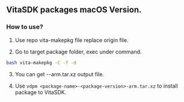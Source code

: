 ## VitaSDK packages macOS Version.

### How to use?

1. Use repo vita-makepkg file replace origin file.


2. Go to target package folder, exec under command.

```bash
bash vita-makepkg -C -f -d
```

3. You can get <package-name>-<package-version>-arm.tar.xz output file.


4. Use `vdpm <package-name>-<package-version>-arm.tar.xz` to install package to VitaSDK.